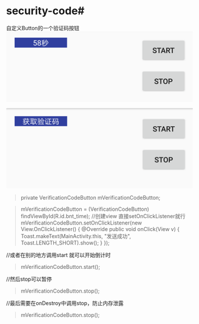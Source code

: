 # security-code#
自定义Button的一个验证码按钮
![](131511950720_.pic_hd.jpg)

![](141511950720_.pic_hd.jpg)


  >private VerificationCodeButton mVerificationCodeButton;

  >mVerificationCodeButton = (VerificationCodeButton) findViewById(R.id.bnt_time);
  //创建view 直接setOnClickListener就行
  >mVerificationCodeButton.setOnClickListener(new View.OnClickListener() {
              @Override
              public void onClick(View v) {
                  Toast.makeText(MainActivity.this, "发送成功", Toast.LENGTH_SHORT).show();
              }
          });

  //或者在别的地方调用start 就可以开始倒计时
  > mVerificationCodeButton.start();

  //然后stop可以暂停
  > mVerificationCodeButton.stop();

   //最后需要在onDestroy中调用stop，防止内存泄露
  > mVerificationCodeButton.stop();